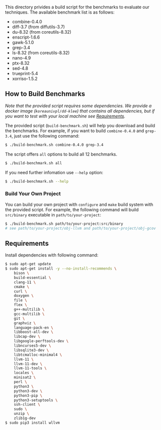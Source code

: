 This directory privides a build script
for the benchmarks to evaluate our techniques.
The available benchmark list is as follows:
* combine-0.4.0
* diff-3.7 (from diffutils-3.7)
* du-8.32 (from coreutils-8.32)
* enscript-1.6.6
* gawk-5.1.0
* grep-3.4
* ls-8.32 (from coreutils-8.32)
* nano-4.9
* ptx-8.32
* sed-4.8
* trueprint-5.4
* xorriso-1.5.2

## How to Build Benchmarks
*Note that the provided script requires some dependencies. We provide a docker image (`koreaunivpl/dd-klee`) that contains all dependencies, but if you want to test with your local machine see [Requirements](#Requirements).*

The provided script (`build-benchmark.sh`) will help you download and build the benchmarks.
For example, if you want to build `combine-0.4.0` and `grep-3.4`, just use the following command:
```bash
$ ./build-benchmark.sh combine-0.4.0 grep-3.4
```
The script offers `all` options to build all 12 benchmarks.
```bash
$ ./build-benchmark.sh all
```

If you need further infomation use `--help` option:
```bash
$ ./build-benchmark.sh --help
```

### Build Your Own Project
You can build your own project with `configure` and `make` build system with the provided script.
For example, the following command will build `src/binary` executable in `path/to/your-project`:
```bash
$ ./build-benchmark.sh path/to/your-project:src/binary
# see path/to/your-project/obj-llvm and path/to/your-project/obj-gcov
```

## Requirements
Install dependencies with following command:
```bash
$ sudo apt-get update
$ sudo apt-get install -y --no-install-recommends \
    bison \
    build-essential \
    clang-11 \
    cmake \
    curl \
    doxygen \
    file \
    flex \
    g++-multilib \
    gcc-multilib \
    git \
    graphviz \
    language-pack-en \
    libboost-all-dev \
    libcap-dev \
    libgoogle-perftools-dev \
    libncurses5-dev \
    libsqlite3-dev \
    libtcmalloc-minimal4 \
    llvm-11 \
    llvm-11-dev \
    llvm-11-tools \
    locales \
    minisat2 \
    perl \
    python3 \
    python3-dev \
    python3-pip \
    python3-setuptools \
    ssh-client \
    sudo \
    unzip \
    zlib1g-dev
$ sudo pip3 install wllvm
```
